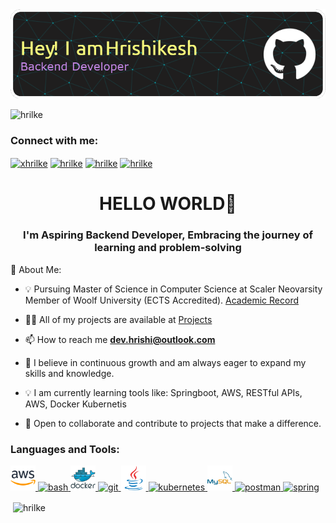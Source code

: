 <img src="https://github.com/hrilke/hrilke/blob/main/github-header-image.png">
<p align="left"> <img src="https://komarev.com/ghpvc/?username=hrilke&label=Profile%20views&color=0e75b6&style=flat" alt="hrilke" /> </p>
<h3 align="left">Connect with me:</h3>
<p align="left">
<a href="https://twitter.com/xhrilke" target="blank"><img align="center" src="https://raw.githubusercontent.com/rahuldkjain/github-profile-readme-generator/master/src/images/icons/Social/twitter.svg" alt="xhrilke" height="30" width="40" /></a>
<a href="https://linkedin.com/in/hrilke" target="blank"><img align="center" src="https://raw.githubusercontent.com/rahuldkjain/github-profile-readme-generator/master/src/images/icons/Social/linked-in-alt.svg" alt="hrilke" height="30" width="40" /></a>
<a href="https://www.hackerrank.com/hrilke" target="blank"><img align="center" src="https://raw.githubusercontent.com/rahuldkjain/github-profile-readme-generator/master/src/images/icons/Social/hackerrank.svg" alt="hrilke" height="30" width="40" /></a>
<a href="https://www.leetcode.com/hrilke" target="blank"><img align="center" src="https://raw.githubusercontent.com/rahuldkjain/github-profile-readme-generator/master/src/images/icons/Social/leet-code.svg" alt="hrilke" height="30" width="40" /></a>
</p>
<h1 align="center">HELLO WORLD👋</h1>
<h3 align="center">I'm Aspiring Backend Developer, Embracing the journey of learning and problem-solving</h3>

🌟 About Me:
- 💡 Pursuing Master of Science in Computer Science at Scaler Neovarsity Member of Woolf University (ECTS Accredited). [Academic Record](https://github.com/hrilke/Master-of-Science-in-Computer-Science/blob/main/Transcript-Shelke-Hrishikesh%20Navnath%20(3).pdf)
   
- 👨‍💻 All of my projects are available at [Projects](https://github.com/hrilke?tab=repositories)

- 📫 How to reach me **dev.hrishi@outlook.com**
  
- 🌱 I believe in continuous growth and am always eager to expand my skills and knowledge.
  
- 💡 I am currently learning tools like: Springboot, AWS, RESTful APIs, AWS, Docker Kubernetis 
 
- 🚀 Open to collaborate and contribute to projects that make a difference.
  


<h3 align="left">Languages and Tools:</h3>
<p align="left"> <a href="https://aws.amazon.com" target="_blank" rel="noreferrer"> <img src="https://raw.githubusercontent.com/devicons/devicon/master/icons/amazonwebservices/amazonwebservices-original-wordmark.svg" alt="aws" width="40" height="40"/> </a> <a href="https://www.gnu.org/software/bash/" target="_blank" rel="noreferrer"> <img src="https://www.vectorlogo.zone/logos/gnu_bash/gnu_bash-icon.svg" alt="bash" width="40" height="40"/> </a> <a href="https://www.docker.com/" target="_blank" rel="noreferrer"> <img src="https://raw.githubusercontent.com/devicons/devicon/master/icons/docker/docker-original-wordmark.svg" alt="docker" width="40" height="40"/> </a> <a href="https://git-scm.com/" target="_blank" rel="noreferrer"> <img src="https://www.vectorlogo.zone/logos/git-scm/git-scm-icon.svg" alt="git" width="40" height="40"/> </a> <a href="https://www.java.com" target="_blank" rel="noreferrer"> <img src="https://raw.githubusercontent.com/devicons/devicon/master/icons/java/java-original.svg" alt="java" width="40" height="40"/> </a> <a href="https://kubernetes.io" target="_blank" rel="noreferrer"> <img src="https://www.vectorlogo.zone/logos/kubernetes/kubernetes-icon.svg" alt="kubernetes" width="40" height="40"/> </a> <a href="https://www.mysql.com/" target="_blank" rel="noreferrer"> <img src="https://raw.githubusercontent.com/devicons/devicon/master/icons/mysql/mysql-original-wordmark.svg" alt="mysql" width="40" height="40"/> </a> <a href="https://postman.com" target="_blank" rel="noreferrer"> <img src="https://www.vectorlogo.zone/logos/getpostman/getpostman-icon.svg" alt="postman" width="40" height="40"/> </a> <a href="https://spring.io/" target="_blank" rel="noreferrer"> <img src="https://www.vectorlogo.zone/logos/springio/springio-icon.svg" alt="spring" width="40" height="40"/> </a> </p>


<p>&nbsp;<img align="center" src="https://github-readme-stats.vercel.app/api?username=hrilke&show_icons=true&locale=en" alt="hrilke" /></p>
